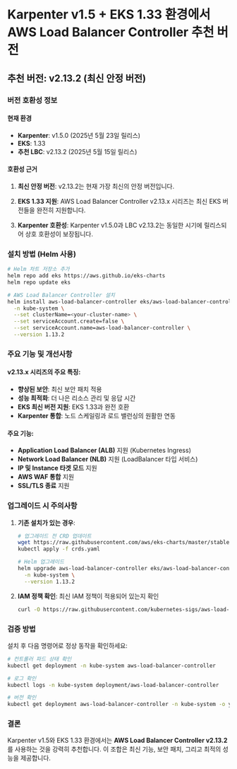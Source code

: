 # Karpenter v1.5 + EKS 1.33 환경에서 AWS Load Balancer Controller 추천 버전

## 추천 버전: **v2.13.2** (최신 안정 버전)

### 버전 호환성 정보

#### 현재 환경
- **Karpenter**: v1.5.0 (2025년 5월 23일 릴리스)
- **EKS**: 1.33
- **추천 LBC**: v2.13.2 (2025년 5월 15일 릴리스)

#### 호환성 근거

1. **최신 안정 버전**: v2.13.2는 현재 가장 최신의 안정 버전입니다.

2. **EKS 1.33 지원**: AWS Load Balancer Controller v2.13.x 시리즈는 최신 EKS 버전들을 완전히 지원합니다.

3. **Karpenter 호환성**: Karpenter v1.5.0과 LBC v2.13.2는 동일한 시기에 릴리스되어 상호 호환성이 보장됩니다.

### 설치 방법 (Helm 사용)

```bash
# Helm 차트 저장소 추가
helm repo add eks https://aws.github.io/eks-charts
helm repo update eks

# AWS Load Balancer Controller 설치
helm install aws-load-balancer-controller eks/aws-load-balancer-controller \
  -n kube-system \
  --set clusterName=<your-cluster-name> \
  --set serviceAccount.create=false \
  --set serviceAccount.name=aws-load-balancer-controller \
  --version 1.13.2
```

### 주요 기능 및 개선사항

#### v2.13.x 시리즈의 주요 특징:
- **향상된 보안**: 최신 보안 패치 적용
- **성능 최적화**: 더 나은 리소스 관리 및 응답 시간
- **EKS 최신 버전 지원**: EKS 1.33과 완전 호환
- **Karpenter 통합**: 노드 스케일링과 로드 밸런싱의 원활한 연동

#### 주요 기능:
- **Application Load Balancer (ALB)** 지원 (Kubernetes Ingress)
- **Network Load Balancer (NLB)** 지원 (LoadBalancer 타입 서비스)
- **IP 및 Instance 타겟 모드** 지원
- **AWS WAF 통합** 지원
- **SSL/TLS 종료** 지원

### 업그레이드 시 주의사항

1. **기존 설치가 있는 경우**:
   ```bash
   # 업그레이드 전 CRD 업데이트
   wget https://raw.githubusercontent.com/aws/eks-charts/master/stable/aws-load-balancer-controller/crds/crds.yaml
   kubectl apply -f crds.yaml
   
   # Helm 업그레이드
   helm upgrade aws-load-balancer-controller eks/aws-load-balancer-controller \
     -n kube-system \
     --version 1.13.2
   ```

2. **IAM 정책 확인**: 최신 IAM 정책이 적용되어 있는지 확인
   ```bash
   curl -O https://raw.githubusercontent.com/kubernetes-sigs/aws-load-balancer-controller/v2.13.2/docs/install/iam_policy.json
   ```

### 검증 방법

설치 후 다음 명령어로 정상 동작을 확인하세요:

```bash
# 컨트롤러 파드 상태 확인
kubectl get deployment -n kube-system aws-load-balancer-controller

# 로그 확인
kubectl logs -n kube-system deployment/aws-load-balancer-controller

# 버전 확인
kubectl get deployment aws-load-balancer-controller -n kube-system -o yaml | grep image:
```

### 결론

Karpenter v1.5와 EKS 1.33 환경에서는 **AWS Load Balancer Controller v2.13.2**를 사용하는 것을 강력히 추천합니다. 이 조합은 최신 기능, 보안 패치, 그리고 최적의 성능을 제공합니다.
